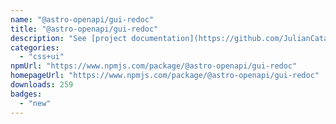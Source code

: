 ```yaml
---
name: "@astro-openapi/gui-redoc"
title: "@astro-openapi/gui-redoc"
description: "See [project documentation](https://github.com/JulianCataldo/astro-openapi#readme)."
categories:
  - "css+ui"
npmUrl: "https://www.npmjs.com/package/@astro-openapi/gui-redoc"
homepageUrl: "https://www.npmjs.com/package/@astro-openapi/gui-redoc"
downloads: 259
badges:
  - "new"
---
```

